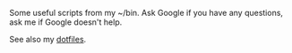 Some useful scripts from my ~/bin. Ask Google if you have any questions, ask me if Google doesn't help.

See also my [dotfiles](https://github.com/AnotherKamila/dotfiles).
